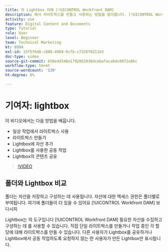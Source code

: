 ```yaml
---
title: 의 Lightbox 이해 [!UICONTROL Workfront DAM]
description: 에서 라이트박스를 만들고 사용하는 방법을 알아봅니다. [!UICONTROL Workfront DAM].
activity: use
feature: Digital Content and Documents
type: Tutorial
role: User
level: Beginner
team: Technical Marketing
kt: 8994
exl-id: 15f5f6d8-c808-4989-9cfb-c7226f0211b3
doc-type: video
source-git-commit: 650e4d346e1792863930dcebafacab4c88f2a8bc
workflow-type: tm+mt
source-wordcount: '139'
ht-degree: 0%

---
```


# 기여자: lightbox

이 비디오에서는 다음 방법을 배웁니다.

* 일상 작업에서 라이트박스 사용
* 라이트박스 만들기
* Lightbox에 자산 추가
* Lightbox를 사용한 공동 작업
* Lightbox의 콘텐츠 공유

>[!VIDEO](https://video.tv.adobe.com/v/335254/?quality=12&learn=on)

## 폴더와 Lightbox 비교

폴더는 자산을 저장하고 구성하는 데 사용됩니다. 자산에 대한 액세스 권한은 폴더별로 부여됩니다. 여기에 폴더들이 더 있을 수 있어요 [!UICONTROL Workfront DAM] 보다시피

Lightbox는 의 도구입니다 [!UICONTROL Workfront DAM] 필요한 자산을 수집하고 구성하는 데 를 사용할 수 있습니다. 직접 단일 라이트박스를 만들거나 작업 중인 각 할당에 대해 라이트박스를 만들 수 있습니다. 다른 사용자가 Lightbox를 공유하거나 Lightbox에서 공동 작업하도록 요청하지 않는 한 사용자가 만든 Lightbox만 표시됩니다.
